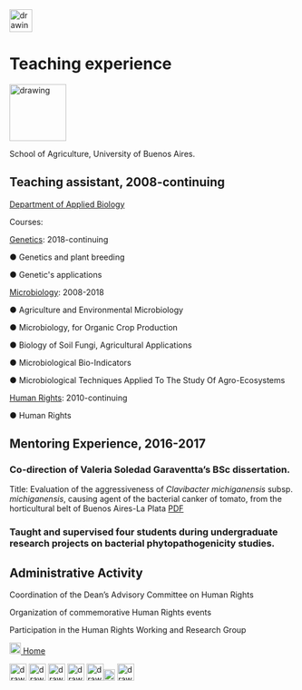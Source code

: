 
<img src="https://user-images.githubusercontent.com/57723790/69009410-a7b72080-0933-11ea-8121-a513590fa685.jpg" alt="drawing" width="40"/>

# Teaching experience
[<img src="https://user-images.githubusercontent.com/57723790/68997504-1fc70d00-0886-11ea-8e3d-3eb1d24b69d2.jpg" alt="drawing" width="100"/>](https://agro.uba.ar/)

School of Agriculture, University of Buenos Aires.


## Teaching assistant,	2008-continuing

[Department of Applied Biology](https://agro.uba.ar/departamentos/biologia)

Courses:

[Genetics](https://agro.uba.ar/catedras/genetica): 2018-continuing

●	Genetics and plant breeding

●	Genetic's applications 

[Microbiology](https://agro.uba.ar/catedras/microbiologia_agricola): 2008-2018

●	Agriculture and Environmental Microbiology

●	Microbiology, for Organic Crop Production

●	Biology of Soil Fungi, Agricultural Applications

●	Microbiological Bio-Indicators

●	Microbiological Techniques Applied To The Study Of Agro-Ecosystems

[Human Rights](https://www.agro.uba.ar/GET/ddhh): 2010-continuing

●	Human Rights


## Mentoring Experience, 	2016-2017

### Co-direction of Valeria Soledad Garaventta’s BSc dissertation.
Title: Evaluation of the aggressiveness of *Clavibacter michiganensis* subsp. *michiganensis*, causing agent of the bacterial canker of tomato, from the horticultural belt of Buenos Aires-La Plata [PDF](https://github.com/ElianaWassermann/CVenglish/files/3854840/2017garaventavaleriasoledad.pdf)

### Taught and supervised four students during undergraduate research projects on bacterial phytopathogenicity studies.	


## Administrative Activity

Coordination of the Dean’s Advisory Committee on Human Rights

Organization of commemorative Human Rights events

Participation in the Human Rights Working and Research Group


[<img src="https://user-images.githubusercontent.com/57723790/69000478-17cf9300-08af-11ea-9b78-c1c25d92d5a7.png" alt="drawing" width="20"/>  Home](https://elianawassermann.github.io/CVenglish/)

[<img src="https://user-images.githubusercontent.com/57723790/69009543-dbdf1100-0934-11ea-8426-7612a55e7be3.png" alt="drawing" width="30"/>](https://elianawassermann.github.io/CVenglish/Education)
[<img src="https://user-images.githubusercontent.com/57723790/69009513-91f62b00-0934-11ea-8871-fd98576062f2.png" alt="drawing" width="30"/>](https://elianawassermann.github.io/CVenglish/Achievements)
[<img src="https://user-images.githubusercontent.com/57723790/69009478-34fa7500-0934-11ea-96cb-c80303b396d3.jpg" alt="drawing" width="30"/>](https://elianawassermann.github.io/CVenglish/ResearchExperience)
[<img src="https://user-images.githubusercontent.com/57723790/69009439-e5b44480-0933-11ea-8c7a-a59c860072fb.png" alt="drawing" width="30"/>](https://elianawassermann.github.io/CVenglish/Publications)
[<img src="https://user-images.githubusercontent.com/57723790/69000607-199a5600-08b1-11ea-85d5-6a10820e101e.jpg" alt="drawing" width="30"/><img src="https://user-images.githubusercontent.com/57723790/69000586-dcce5f00-08b0-11ea-8ffe-79dd8abb9cde.png" alt="drawing" width="20"/>](https://elianawassermann.github.io/CVenglish/Skills_Languages)
[<img src="https://user-images.githubusercontent.com/57723790/69009564-19439e80-0935-11ea-8dc3-2d57865e2b54.jpg" alt="drawing" width="30"/>](https://elianawassermann.github.io/CVenglish/References)
